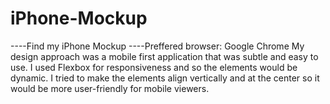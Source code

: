 # iPhone-Mockup
----Find my iPhone Mockup
----Preffered browser: Google Chrome
My design approach was a mobile first application that was subtle and easy to use. I used Flexbox for responsiveness and so the elements
would be dynamic. I tried to make the elements align vertically and at the center so it
would be more user-friendly for mobile viewers. 
